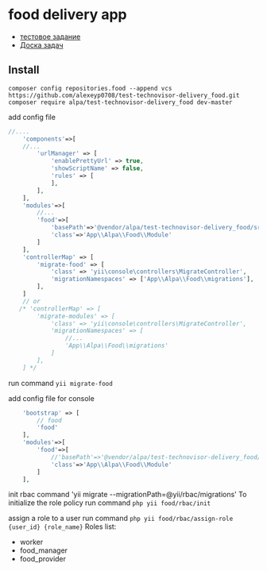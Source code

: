 # food delivery app
- [тестовое задание](/docs/task.md)
- [Доска задач](https://github.com/alexeyp0708/test-technovisor-delivery_food/projects/1)

## Install

`composer config repositories.food --append vcs https://github.com/alexeyp0708/test-technovisor-delivery_food.git`  
`composer require alpa/test-technovisor-delivery_food dev-master`  

add config file 

```php
//....
    'components'=>[
    //...
        'urlManager' => [
            'enablePrettyUrl' => true,
            'showScriptName' => false,
            'rules' => [
            ],
        ],
    ],
    'modules'=>[
        //...
        'food'=>[
            'basePath'=>'@vendor/alpa/test-technovisor-delivery_food/src/food',
            'class'=>'App\\Alpa\\Food\\Module'
        ]
    ],
    'controllerMap' => [
        'migrate-food' => [
            'class' => 'yii\console\controllers\MigrateController',
            'migrationNamespaces' => ['App\\Alpa\\Food\\migrations'],
        ],
    ]
    // or     
   /* 'controllerMap' => [
        'migrate-modules' => [
            'class' => 'yii\console\controllers\MigrateController',
            'migrationNamespaces' => [
                //...
                'App\\Alpa\\Food\\migrations'
            ]
        ],
    ] */
```
run command `yii migrate-food`


add config file for console

```php
    'bootstrap' => [
        // food
        'food'
    ],
    'modules'=>[
        'food'=>[
            //'basePath'=>'@vendor/alpa/test-technovisor-delivery_food/src/food',
            'class'=>'App\\Alpa\\Food\\Module'
        ]
    ],
```
init rbac command 'yii migrate --migrationPath=@yii/rbac/migrations'
To initialize the role policy
run command `php yii food/rbac/init`

assign a role to a user
run command `php yii food/rbac/assign-role {user_id} {role_name}`
Roles list:
- worker 
- food_manager
- food_provider
